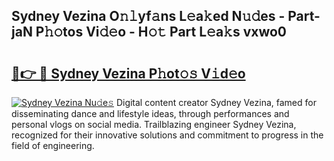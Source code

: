 ## Sydney Vezina O𝚗𝚕yf𝚊ns L𝚎a𝚔ed N𝚞𝚍es - Part-jaN P𝚑𝚘tos Vi𝚍𝚎o - H𝚘𝚝 Part L𝚎a𝚔s vxwo0

# <h2><a href="http://kf2m2za.oniu.top/?m=Sydney+Vezina">🔗👉 🔴 Sydney Vezina P𝚑ot𝚘𝚜 V𝚒d𝚎o</a></h2>

[![Sydney Vezina Nu𝚍e𝚜](https://i.imgur.com/0qMVB7G.gif)](http://kf2m2za.oniu.top/?m=Sydney+Vezina)
Digital content creator Sydney Vezina, famed for disseminating dance and lifestyle ideas, through performances and personal vlogs on social media. Trailblazing engineer Sydney Vezina, recognized for their innovative solutions and commitment to progress in the field of engineering.  
